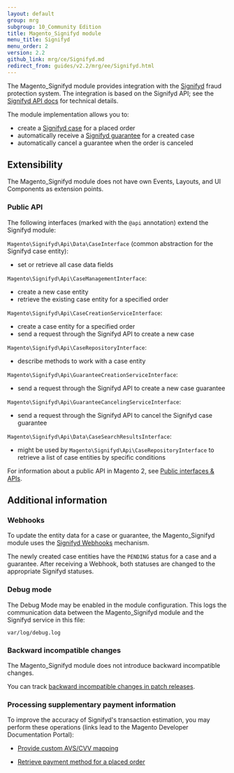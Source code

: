 ```yaml
---
layout: default
group: mrg
subgroup: 10_Community Edition
title: Magento_Signifyd module
menu_title: Signifyd
menu_order: 2
version: 2.2
github_link: mrg/ce/Signifyd.md
redirect_from: guides/v2.2/mrg/ee/Signifyd.html
---
```



The Magento_Signifyd module provides integration with the [Signifyd](https://www.signifyd.com/) fraud protection system. The integration is based on the Signifyd API; see the [Signifyd API docs](https://www.signifyd.com/docs/api/#/introduction/) for technical details.

The module implementation allows you to:

 - create a [Signifyd case](https://www.signifyd.com/docs/api/#/reference/cases) for a placed order
 - automatically receive a [Signifyd guarantee](https://www.signifyd.com/docs/api/#/reference/guarantees) for a created case
 - automatically cancel a guarantee when the order is canceled

## Extensibility

The Magento_Signifyd module does not have own Events, Layouts, and UI Components as extension points.

### Public API

The following interfaces (marked with the `@api` annotation) extend the Signifyd module:

`Magento\Signifyd\Api\Data\CaseInterface` (common abstraction for the Signifyd case entity):

- set or retrieve all case data fields

`Magento\Signifyd\Api\CaseManagementInterface`:

- create a new case entity
- retrieve the existing case entity for a specified order

`Magento\Signifyd\Api\CaseCreationServiceInterface`:

- create a case entity for a specified order
- send a request through the Signifyd API to create a new case

`Magento\Signifyd\Api\CaseRepositoryInterface`:

- describe methods to work with a case entity

`Magento\Signifyd\Api\GuaranteeCreationServiceInterface`:

- send a request through the Signifyd API to create a new case guarantee

`Magento\Signifyd\Api\GuaranteeCancelingServiceInterface`:
- send a request through the Signifyd API to cancel the Signifyd case guarantee

`Magento\Signifyd\Api\Data\CaseSearchResultsInterface`:

- might be used by `Magento\Signifyd\Api\CaseRepositoryInterface` to retrieve a list of case entities by specific conditions

For information about a public API in Magento 2, see [Public interfaces & APIs](http://devdocs.magento.com/guides/v2.1/extension-dev-guide/api-concepts.html).

## Additional information

### Webhooks

To update the entity data for a case or guarantee, the Magento_Signifyd module uses the [Signifyd Webhooks](https://www.signifyd.com/docs/api/#/reference/webhooks) mechanism.

The newly created case entities have the `PENDING` status for a case and a guarantee. After receiving a Webhook, both statuses are changed to the appropriate Signifyd statuses.

### Debug mode

The Debug Mode may be enabled in the module configuration. This logs the communication data between the Magento_Signifyd module and the Signifyd service in this file:

    var/log/debug.log

### Backward incompatible changes

The Magento_Signifyd module does not introduce backward incompatible changes.

You can track [backward incompatible changes in patch releases](http://devdocs.magento.com/guides/v2.2/release-notes/changes/ee_changes.html).

### Processing supplementary payment information

To improve the accuracy of Signifyd's transaction estimation, you may perform these operations (links lead to the Magento Developer Documentation Portal):

- [Provide custom AVS/CVV mapping]({{page.baseurl}}payments-integrations/signifyd/signifyd.html#provide-avscvv-response-codes)

- [Retrieve payment method for a placed order]({{page.baseurl}}payments-integrations/signifyd/signifyd.html#retrieve-payment-method-for-a-placed-order)
